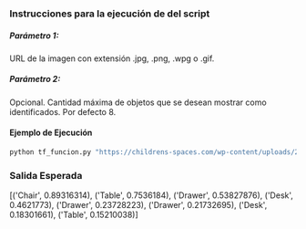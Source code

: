 ### Instrucciones para la ejecución de del script

##### Parámetro 1:
URL de la imagen con extensión .jpg, .png, .wpg o .gif.
##### Parámetro 2: 
Opcional. Cantidad máxima de objetos que se desean mostrar como identificados. Por defecto 8.


#### Ejemplo de Ejecución 

```bash
python tf_funcion.py "https://childrens-spaces.com/wp-content/uploads/2018/08/mesa-para-ni%C3%B1os-6.jpg"
```

### Salida Esperada 
[('Chair', 0.89316314), ('Table', 0.7536184), ('Drawer', 0.53827876), ('Desk', 0.4621773), ('Drawer', 0.23728223), ('Drawer', 0.21732695), ('Desk', 0.18301661), ('Table', 0.15210038)]
